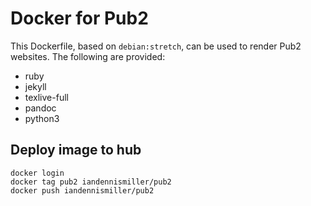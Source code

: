 # Docker for Pub2

This Dockerfile, based on `debian:stretch`, can be used to render Pub2 websites.  The following are provided:

- ruby
- jekyll
- texlive-full
- pandoc
- python3

## Deploy image to hub

```
docker login
docker tag pub2 iandennismiller/pub2
docker push iandennismiller/pub2
```

